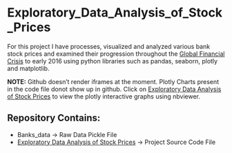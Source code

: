 # Exploratory_Data_Analysis_of_Stock_Prices
For this project I have processes, visualized and analyzed various bank stock prices and examined their progression throughout the [Global Financial Crisis](https://en.wikipedia.org/wiki/Financial_crisis_of_2007%E2%80%9308)  to early 2016 using python libraries such as pandas, seaborn, plotly and matplotlib. 

**NOTE:** Github doesn’t render iframes at the moment. Plotly Charts present in the code file donot show up in github. Click on [Exploratory Data Analysis of Stock Prices]() to view the plotly interactive graphs using nbviewer.

## Repository Contains:
* Banks_data -> Raw Data Pickle File
* [Exploratory Data Analysis of Stock Prices]() -> Project Source Code File
